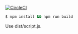 [![CircleCI](https://circleci.com/gh/kigh-ota/kinnote/tree/master.svg?style=shield)](https://circleci.com/gh/kigh-ota/kinnote/tree/master)

```bash
$ npm install && npm run build
```

Use dist/script.js.
